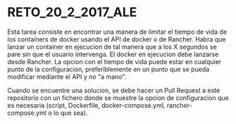 # RETO_20_2_2017_ALE

Esta tarea consiste en encontrar una manera de limitar el tiempo de vida de los containers de docker usando el API de docker o de Rancher.
Habra que lanzar un container en ejecucion de tal manera que a los X segundos se pare sin que el usuario intervenga.
El docker en ejecucion debe lanzarse desde Rancher.
La opcion con el tiempo de vida puede estar en cualquier punto de la configuracion, preferiblemente en un punto que se pueda modificar mediante el API y no "a mano".

Cuando se encuentre una solucion, se debe hacer un Pull Request a este repositorio con un fichero donde se muestre la opcion de configuracion que es necesaria (script, Dockerfile, docker-compose.yml, rancher-compose.yml o lo que sea).
